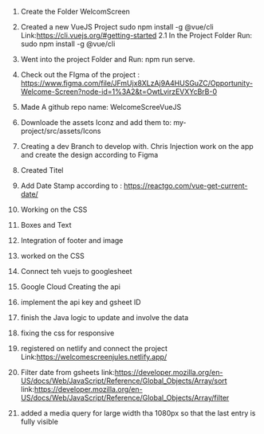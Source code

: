 1. Create the Folder WelcomScreen
2. Created a new VueJS Project sudo npm install -g @vue/cli
    Link:https://cli.vuejs.org/#getting-started
2.1 In the Project Folder Run: sudo npm install -g @vue/cli
3. Went into the project Folder and Run: npm run serve.
4. Check out the FIgma of the project :
https://www.figma.com/file/JFmUjx8XLzAj9A4HUSGuZC/Opportunity-Welcome-Screen?node-id=1%3A2&t=OwtLvirzEVXYcBrB-0
5. Made A github repo name: WelcomeScreeVueJS
6. Downloade the assets Iconz and add them to: my-project/src/assets/Icons
7. Creating a dev Branch to develop with.
Chris Injection work on the app and create the design according to Figma
8. Created Titel
9. Add Date Stamp according to : https://reactgo.com/vue-get-current-date/
10. Working on the CSS
11. Boxes and Text
12. Integration of footer and image
14. worked on the CSS
15. Connect teh vuejs to googlesheet
16. Google Cloud Creating the api
17. implement the api key and gsheet ID
18. finish the Java logic to update and involve the data
19. fixing the css for responsive
20. registered on netlify and connect the project
    Link:https://welcomescreenjules.netlify.app/
21. Filter date from gsheets 
    link:https://developer.mozilla.org/en-US/docs/Web/JavaScript/Reference/Global_Objects/Array/sort
    link:https://developer.mozilla.org/en-US/docs/Web/JavaScript/Reference/Global_Objects/Array/filter

22. added a media query for large width tha 1080px so that the last entry is fully visible